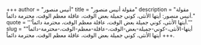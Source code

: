 +++
author = "أنيس منصور"
title = "مقولة أنيس منصور"
description = "مقولة أنيس منصور: أيتها الأنثى، كوني جميلة بعض الوقت، عاقلة معظم الوقت، محترمة دائماً."
quote = '''أيتها الأنثى، كوني جميلة بعض الوقت، عاقلة معظم الوقت، محترمة دائماً.'''
slug = "أيتها-الأنثى،-كوني-جميلة-بعض-الوقت،-عاقلة-معظم-الوقت،-محترمة-دائماً"
+++
أيتها الأنثى، كوني جميلة بعض الوقت، عاقلة معظم الوقت، محترمة دائماً.
